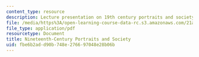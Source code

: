 ```yaml
---
content_type: resource
description: Lecture presentation on 19th century portraits and society.
file: /media/https%3A/open-learning-course-data-rc.s3.amazonaws.com/21a-348-photography-and-truth-spring-2008/fbe6b2add90b748e276697048e28b06b_MIT21A_348S08_portraits19.pdf
file_type: application/pdf
resourcetype: Document
title: Nineteenth-Century Portraits and Society
uid: fbe6b2ad-d90b-748e-2766-97048e28b06b
---
```


